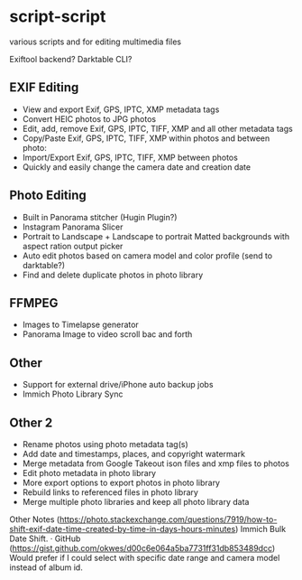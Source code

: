 # script-script
various scripts and  for editing multimedia files

Exiftool backend? Darktable CLI?

## EXIF Editing
- View and export Exif, GPS, IPTC, XMP metadata tags
- Convert HEIC photos to JPG photos
- Edit, add, remove Exif, GPS, IPTC, TIFF, XMP and all other metadata tags
- Copy/Paste Exif, GPS, IPTC, TIFF, XMP within photos and between photo:
- Import/Export Exif, GPS, IPTC, TIFF, XMP between photos
- Quickly and easily change the camera date and creation date

## Photo Editing
- Built in Panorama stitcher (Hugin Plugin?)
- Instagram Panorama Slicer
- Portrait to Landscape + Landscape to portrait Matted backgrounds with aspect ration output picker
- Auto edit photos based on camera model and color profile (send to darktable?)
- Find and delete duplicate photos in photo library

## FFMPEG
- Images to Timelapse generator
- Panorama Image to video scroll bac and forth

## Other
- Support for external drive/iPhone auto backup jobs
- Immich Photo Library Sync

## Other 2 
- Rename photos using photo metadata tag(s)
- Add date and timestamps, places, and copyright watermark
- Merge metadata from Google Takeout ison files and xmp files to photos
- Edit photo metadata in photo library
- More export options to export photos in photo library
- Rebuild links to referenced files in photo library
- Merge multiple photo libraries and keep all photo library data

Other Notes
(https://photo.stackexchange.com/questions/7919/how-to-shift-exif-date-time-created-by-time-in-days-hours-minutes)
Immich Bulk Date Shift. · GitHub
(https://gist.github.com/okwes/d00c6e064a5ba7731ff31db853489dcc)
Would prefer if I could select with specific date range and camera model instead of album id.
